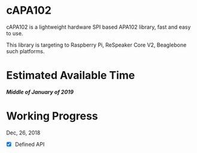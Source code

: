 # cAPA102

cAPA102 is a lightweight hardware SPI based APA102 library, fast and easy to use.

This library is targeting to Raspberry Pi, ReSpeaker Core V2, Beaglebone such platforms.

# Estimated Available Time

***Middle of January of 2019***

# Working Progress

Dec, 26, 2018

- [x] Defined API
